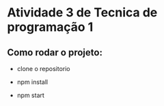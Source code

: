 # Atividade 3 de Tecnica de programação 1

## Como rodar o projeto:

- clone o repositorio

- npm install

- npm start